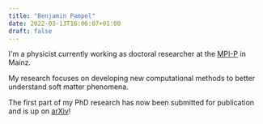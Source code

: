 ```yaml
---
title: "Benjamin Pampel"
date: 2022-03-13T16:06:07+01:00
draft: false
---
```


I'm a physicist currently working as doctoral researcher at the [MPI-P](https://www.mpip-mainz.mpg.de/) in Mainz.

My research focuses on developing new computational methods to better understand soft matter phenomena.

The first part of my PhD research has now been submitted for publication and is up on [arXiv](https://arxiv.org/abs/2202.13459)!

